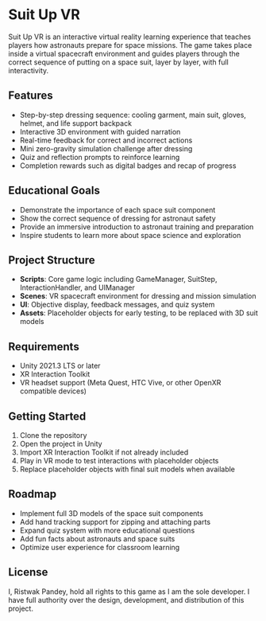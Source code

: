 # Suit Up VR

Suit Up VR is an interactive virtual reality learning experience that teaches players how astronauts prepare for space missions. The game takes place inside a virtual spacecraft environment and guides players through the correct sequence of putting on a space suit, layer by layer, with full interactivity.

## Features
- Step-by-step dressing sequence: cooling garment, main suit, gloves, helmet, and life support backpack
- Interactive 3D environment with guided narration
- Real-time feedback for correct and incorrect actions
- Mini zero-gravity simulation challenge after dressing
- Quiz and reflection prompts to reinforce learning
- Completion rewards such as digital badges and recap of progress

## Educational Goals
- Demonstrate the importance of each space suit component
- Show the correct sequence of dressing for astronaut safety
- Provide an immersive introduction to astronaut training and preparation
- Inspire students to learn more about space science and exploration

## Project Structure
- **Scripts**: Core game logic including GameManager, SuitStep, InteractionHandler, and UIManager
- **Scenes**: VR spacecraft environment for dressing and mission simulation
- **UI**: Objective display, feedback messages, and quiz system
- **Assets**: Placeholder objects for early testing, to be replaced with 3D suit models

## Requirements
- Unity 2021.3 LTS or later
- XR Interaction Toolkit
- VR headset support (Meta Quest, HTC Vive, or other OpenXR compatible devices)

## Getting Started
1. Clone the repository  
2. Open the project in Unity  
3. Import XR Interaction Toolkit if not already included  
4. Play in VR mode to test interactions with placeholder objects  
5. Replace placeholder objects with final suit models when available  

## Roadmap
- Implement full 3D models of the space suit components
- Add hand tracking support for zipping and attaching parts
- Expand quiz system with more educational questions
- Add fun facts about astronauts and space suits
- Optimize user experience for classroom learning

## License
I, Ristwak Pandey, hold all rights to this game as I am the sole developer. I have full authority over the design, development, and distribution of this project.
